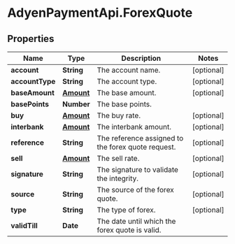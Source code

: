 # AdyenPaymentApi.ForexQuote

## Properties

Name | Type | Description | Notes
------------ | ------------- | ------------- | -------------
**account** | **String** | The account name. | [optional] 
**accountType** | **String** | The account type. | [optional] 
**baseAmount** | [**Amount**](Amount.md) | The base amount. | [optional] 
**basePoints** | **Number** | The base points. | 
**buy** | [**Amount**](Amount.md) | The buy rate. | [optional] 
**interbank** | [**Amount**](Amount.md) | The interbank amount. | [optional] 
**reference** | **String** | The reference assigned to the forex quote request. | [optional] 
**sell** | [**Amount**](Amount.md) | The sell rate. | [optional] 
**signature** | **String** | The signature to validate the integrity. | [optional] 
**source** | **String** | The source of the forex quote. | [optional] 
**type** | **String** | The type of forex. | [optional] 
**validTill** | **Date** | The date until which the forex quote is valid. | 


